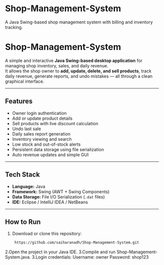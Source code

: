 # Shop-Management-System
A Java Swing-based shop management system with billing and inventory tracking.
# Shop-Management-System

A simple and interactive **Java Swing-based desktop application** for managing shop inventory, sales, and daily revenue.  
It allows the shop owner to **add, update, delete, and sell products**, track daily revenue, generate reports, and undo mistakes — all through a clean graphical interface.

---

##  Features
- Owner login authentication  
- Add or update product details  
- Sell products with live discount calculation  
- Undo last sale  
- Daily sales report generation  
- Inventory viewing and search  
- Low stock and out-of-stock alerts  
- Persistent data storage using file serialization  
- Auto revenue updates and simple GUI  

---

##  Tech Stack
- **Language:** Java  
- **Framework:** Swing (AWT + Swing Components)  
- **Data Storage:** File I/O Serialization (`.dat` files)  
- **IDE:** Eclipse / IntelliJ IDEA / NetBeans  

---

##  How to Run
1. Download or clone this repository:
   ```bash
    https://github.com/saiharanadh/Shop-Management-System.git
2.Open the project in your Java IDE.
3.Compile and run Shop-Management-System.java.
3.Login credentials:
Username: owner
Password: shop123
